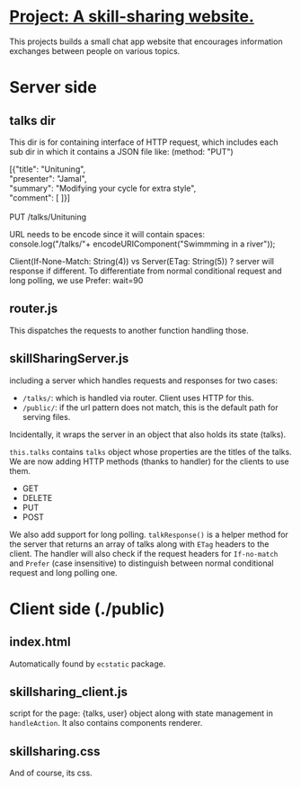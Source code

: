 # [Project: A skill-sharing website.](https://vast-peak-65357.herokuapp.com/)
This projects builds a small chat app website that encourages information exchanges
between people on various topics.

# Server side
## talks dir
This dir is for containing interface of HTTP request, which includes each sub
dir in which it contains a JSON file like: (method: "PUT")

[{"title": "Unituning", <br />
  "presenter": "Jamal", <br />
  "summary": "Modifying your cycle for extra style", <br />
  "comment": [ ]}] <br />
<br />
PUT /talks/Unituning

URL needs to be encode since it will contain spaces: <br />
console.log("/talks/"+ encodeURIComponent("Swimmming in a river"));

Client(If-None-Match: String(4)) vs Server(ETag: String(5)) ? server will
response if different. To differentiate from normal conditional request
and long polling, we use Prefer: wait=90

## router.js
This dispatches the requests to another function handling those.

## skillSharingServer.js
including a server which handles requests and responses for two cases:

* `/talks/`: which is handled via router. Client uses HTTP for this.
* `/public/`: if the url pattern does not match, this is the default path for serving files.

Incidentally, it wraps the server in an object that also holds its state (talks).

`this.talks` contains `talks` object whose properties are the titles of the talks.
We are now adding HTTP methods (thanks to handler) for the clients to use them.

* GET
* DELETE
* PUT
* POST

We also add support for long polling. `talkResponse()` is a helper method
for the server that returns an array of talks along with `ETag` headers to the client.
The handler will also check if the request headers for `If-no-match` and `Prefer`
(case insensitive) to distinguish between normal conditional request and
long polling one.

# Client side (./public)
## index.html
Automatically found by `ecstatic` package.

## skillsharing_client.js
script for the page: {talks, user} object along with
state management in `handleAction`. It also contains
components renderer.

## skillsharing.css
And of course, its css.
